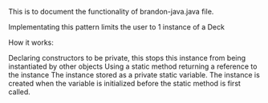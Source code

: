 This is to document the functionality of brandon-java.java file.

Implementating this pattern limits the user to 1 instance of a Deck

How it works:

Declaring constructors to be private, this stops this instance from being instantiated by other objects
Using a static method returning a reference to the instance
The instance stored as a private static variable. 
The instance is created when the variable is initialized before the static method is first called.
